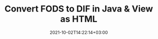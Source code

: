 ---
############################# Static ############################
layout: "autogen"
date: 2021-10-02T14:22:14+03:00
draft: false
path: "total/java/conversion/fods-to-dif/"

############################# Head ############################
head_title: "Convert FODS to DIF in Java - Sample Java Code"
head_description: "Java document conversion library to convert FODS to DIF and 100+ other file formats in Java & J2SE applications. View the Converted DIF document as HTML viewer."

############################# Header ############################
title: "Convert FODS to DIF in Java & View as HTML"
description: "Programmatically convert FODS to DIF in Java & J2SE platforms using flexible document manipulation options to customize the resultant document. Convert the complete document or some specific pages based on page numbers or selective page ranges using Java document conversion library."

############################# SubMenu ############################
submenu:
    enable: false

############################# Content ############################
content:
    enable: true
    block:
    - title_left: "FODS to DIF Conversion in Java"
      content_left: |
          Perform FODS to DIF file conversion in three simple steps using Java. View the converted document as HTML without any external software dependency.

          -   Create a new instance of **Converter** class and load the FODS file
          -   Set **ConvertOptions** for the DIF document type
          -   Call **Convert** method of **Converter** class instance for conversion to DIF
          -   Set options for HTML viewer
          -   Create **Viewer** object to view converted DIF as HTML
          
      title_right: "Convert Remotely Located Documents"
      content_right: |
          You require `GroupDocs.Conversion` & `GroupDocs.Viewer` namespaces to convert between a wide range of popular document types such as PDF, Microsoft Word, Excel, PowerPoint, Project, Outlook, HTML, diagrams and image file formats. Explore other [Java APIs for Office documents](https://products.conholdate.com/total/java/) as offered by Conholdate.Total.
          
          Get the respective assembly files from the [downloads](https://downloads.conholdate.com/total/java) or fetch the whole package from [Maven](https://repository.conholdate.com/webapp/#/artifacts/browse/tree/General/repo) to add 'Conholdate.Total` directly in your workspace.
          
      code: |
          ```cs {linenos=false}
          // Convert FODS to DIF using GroupDocs.Conversion API
          // Load the source FODS file to be converted
          Converter converter = new Converter("input.fods");

          // Get the convert options ready for the target DIF format
          ConvertOptions convertOptions = new FileType().fromExtension("dif").getConvertOptions();

          // Convert to DIF format
          converter.convert("output.dif", convertOptions);

          // Create Viewer object to view the converted DIF as HTML
          try (Viewer viewer = new Viewer("output.dif"))
          {
              // Set options for HTML viewer
              HtmlViewOptions viewOptions = HtmlViewOptions.forEmbeddedResources("output{0}.html");

              // View converted DIF as HTML
              viewer.view(viewOptions);
          }
          ```
    - title_left: "Convert Password Protected FODS to DIF"
      content_left: |
          Accurately load and convert documents that are protected with a password within your Java based applications. The file format conversion API also supports rendering remote documents from different sources including S3, Blob, FTP, Stream, URL or a local disk.

          -   Create new instance of **Converter** class and pass source document path
          -   Instantiate the proper **ConvertOptions** class e.g. (**PdfConvertOptions**, **WordProcessingConvertOptions**, **SpreadsheetConvertOptions** etc.)
          -   Call **convert** method of **Converter** class instance and pass filename for the converted document
        
      title_right: "Source Document Information Extraction"
      content_right: |
          The documents information extraction feature not only allows getting the basic information about the source document file but it also supports extracting some valuable file-format specific information such as project start and end dates of a Microsoft Project file, any printing restrictions on a PDF document, list of folders enclosed in an Outlook data file etc. 

          Convert popular document file formats on different operating systems such as Windows, Linux or macOS while using development environments such as NetBeans, IntelliJ IDEA and Eclipse.
          
      code: |
          ```cs {linenos=false}
          // Load and convert password protected documents
          WordProcessingLoadOptions loadOptions = new WordProcessingLoadOptions();
          loadOptions.setPassword("12345");

          // Create an instance of Converter class and pass source document path and the load options delegate as a constructor parameters
          Converter converter = new Converter("input.fods", loadOptions);

          // Instantiate PdfConvertOptions class
          PdfConvertOptions options = new PdfConvertOptions();

          // Call convert method of Converter class instance and pass filename for the converted document and the instance of ConvertOptions from the previous step
          converter.convert("output.dif, options);
          ```
############################# About Formats ############################
about_formats:
    enable: false
############################# More Formats ############################
more_formats:
    enable: true
    auto: false
    other_out_formats: PDF DOCX DOT DOTX DOTM TXT RTF HTML MHTML XLS XLSX XLSM XLT XLTX XLTM DIF PPT PPTX PPS PPSX POT POTX POTM ODT OTT EMZ WMZ SVGZ TEX DCM WMF BMP PNG GIF JPEG TIFF
############################# Back to top ###############################
back_to_top:
  enable: true
---